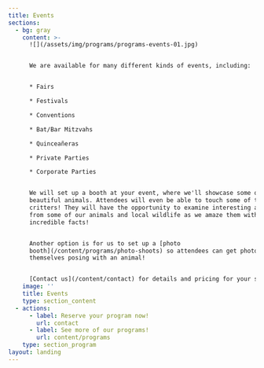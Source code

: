 ```yaml
---
title: Events
sections:
  - bg: gray
    content: >-
      ![](/assets/img/programs/programs-events-01.jpg)


      We are available for many different kinds of events, including:


      * ​Fairs

      * Festivals

      * Conventions

      * Bat/Bar Mitzvahs

      * Quinceañeras

      * Private Parties

      * Corporate Parties


      We will set up a booth at your event, where we'll showcase some of our
      beautiful animals. Attendees will even be able to touch some of the
      critters! They will have the opportunity to examine interesting artifacts
      from some of our animals and local wildlife as we amaze them with
      incredible facts!


      Another option is for us to set up a [photo
      booth](/content/programs/photo-shoots) so attendees can get photos of
      themselves posing with an animal! 


      [Contact us](/content/contact) for details and pricing for your special event.
    image: ''
    title: Events
    type: section_content
  - actions:
      - label: Reserve your program now!
        url: contact
      - label: See more of our programs!
        url: content/programs
    type: section_program
layout: landing
---
```


